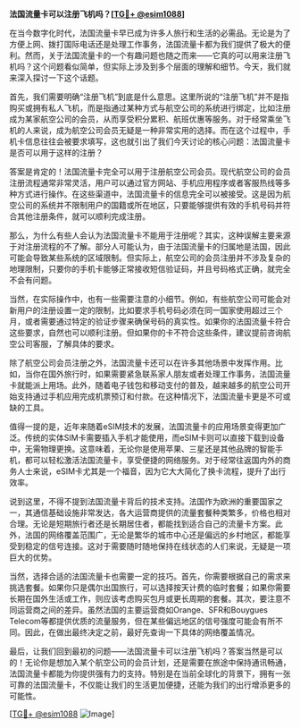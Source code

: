 **法国流量卡可以注册飞机吗？[[TG💪+ @esim1088](https://t.me/s/esim1088)]**

在当今数字化时代，法国流量卡早已成为许多人旅行和生活的必需品。无论是为了方便上网、拨打国际电话还是处理工作事务，法国流量卡都为我们提供了极大的便利。然而，关于法国流量卡的一个有趣问题也随之而来——它真的可以用来注册飞机吗？这个问题看似简单，但实际上涉及到多个层面的理解和细节。今天，我们就来深入探讨一下这个话题。

首先，我们需要明确“注册飞机”到底是什么意思。这里所说的“注册飞机”并不是指购买或拥有私人飞机，而是指通过某种方式与航空公司的系统进行绑定，比如注册成为某家航空公司的会员，从而享受积分累积、航班优惠等服务。对于经常乘坐飞机的人来说，成为航空公司会员无疑是一种非常实用的选择。而在这个过程中，手机卡信息往往会被要求填写，这也就引出了我们今天讨论的核心问题：法国流量卡是否可以用于这样的注册？

答案是肯定的！法国流量卡完全可以用于注册航空公司会员。现代航空公司的会员注册流程通常非常灵活，用户可以通过官方网站、手机应用程序或者客服热线等多种方式进行操作。在这些渠道中，法国流量卡的信息完全可以被接受。这是因为航空公司的系统并不限制用户的国籍或所在地区，只要能够提供有效的手机号码并符合其他注册条件，就可以顺利完成注册。

那么，为什么有些人会认为法国流量卡不能用于注册呢？其实，这种误解主要来源于对注册流程的不了解。部分人可能认为，由于法国流量卡的归属地是法国，因此可能会导致某些系统的区域限制。但实际上，航空公司的会员注册并不涉及复杂的地理限制，只要你的手机卡能够正常接收短信验证码，并且号码格式正确，就完全不会有问题。

当然，在实际操作中，也有一些需要注意的小细节。例如，有些航空公司可能会对新用户的注册设置一定的限制，比如要求手机号码必须在同一国家使用超过三个月，或者需要通过特定的验证步骤来确保号码的真实性。如果你的法国流量卡符合这些要求，自然也可以顺利注册。但如果你的卡不符合这些条件，建议提前咨询航空公司客服，了解具体的要求。

除了航空公司会员注册之外，法国流量卡还可以在许多其他场景中发挥作用。比如，当你在国外旅行时，如果需要紧急联系家人朋友或者处理工作事务，法国流量卡就能派上用场。此外，随着电子钱包和移动支付的普及，越来越多的航空公司开始支持通过手机应用完成机票预订和付款。在这种情况下，法国流量卡更是不可或缺的工具。

值得一提的是，近年来随着eSIM技术的发展，法国流量卡的应用场景变得更加广泛。传统的实体SIM卡需要插入手机才能使用，而eSIM卡则可以直接下载到设备中，无需物理更换。这意味着，无论你是使用苹果、三星还是其他品牌的智能手机，都可以轻松激活法国流量卡，享受便捷的网络服务。对于经常往返国内外的商务人士来说，eSIM卡尤其是一个福音，因为它大大简化了换卡流程，提升了出行效率。

说到这里，不得不提到法国流量卡背后的技术支持。法国作为欧洲的重要国家之一，其通信基础设施非常发达，各大运营商提供的流量套餐种类繁多，价格也相对合理。无论是短期旅行者还是长期居住者，都能找到适合自己的流量卡方案。此外，法国的网络覆盖范围广，无论是繁华的城市中心还是偏远的乡村地区，都能享受到稳定的信号连接。这对于需要随时随地保持在线状态的人们来说，无疑是一项巨大的优势。

当然，选择合适的法国流量卡也需要一定的技巧。首先，你需要根据自己的需求来挑选套餐。如果你只是偶尔出国旅行，可以选择按天计费的临时套餐；如果你需要长期在国外生活或工作，则应该考虑购买包月或更长周期的套餐。其次，要注意不同运营商之间的差异。虽然法国的主要运营商如Orange、SFR和Bouygues Telecom等都提供优质的流量服务，但在某些偏远地区的信号强度可能会有所不同。因此，在做出最终决定之前，最好先查询一下具体的网络覆盖情况。

最后，让我们回到最初的问题——法国流量卡可以注册飞机吗？答案当然是可以的！无论你是想加入某个航空公司的会员计划，还是需要在旅途中保持通讯畅通，法国流量卡都能为你提供强有力的支持。特别是在当前全球化的背景下，拥有一张可靠的法国流量卡，不仅能让我们的生活更加便捷，还能为我们的出行增添更多的可能性。

[[TG💪+ @esim1088](https://t.me/s/esim1088) ![Image](https://i.postimg.cc/4NQfJmqS/Snipaste-2025-05-13-00-14-12.png)]